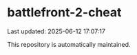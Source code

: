 # battlefront-2-cheat

Last updated: 2025-06-12 17:07:17

This repository is automatically maintained.
